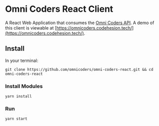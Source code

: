 # Omni Coders React Client
A React Web Application that consumes the [Omni Coders API](https://github.com/omnicoders/omni-api).
A demo of this client is viewable at [https://omnicoders.codehesion.tech/](https://omnicoders.codehesion.tech/).

## Install
In your terminal:
```
git clone https://github.com/omnicoders/omni-coders-react.git && cd omni-coders-react
```

### Install Modules
```
yarn install
```

### Run
```
yarn start
```
